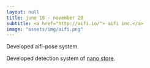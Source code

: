 ```yaml
---
layout: null
title: june 18 - november 20
subtitle: <a href="http://aifi.io/"> aifi inc.</a>
image: "assets/img/aifi.png"
---
```


Developed aifi-pose system.

Developed detection system of <a href="http://nanostore.ai/"> nano store</a>.



